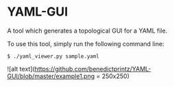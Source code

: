 # YAML-GUI
A tool which generates a topological GUI for a YAML file.

To use this tool, simply run the following command line:

```
$ ./yaml_viewer.py sample.yaml
```

![alt text](https://github.com/benedictprintz/YAML-GUI/blob/master/example1.png = 250x250)
